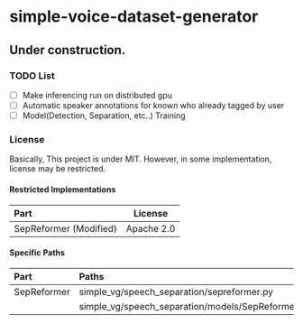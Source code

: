 # simple-voice-dataset-generator

## Under construction.

### TODO List
- [ ] Make inferencing run on distributed gpu
- [ ] Automatic speaker annotations for known who already tagged by user
- [ ] Model(Detection, Separation, etc..) Training 

### License
Basically, This project is under MIT.
However, in some implementation, license may be restricted.

#### Restricted Implementations
| Part                  | License       |
| :-----------          | :-----------: |
| SepReformer (Modified)| Apache 2.0    |

#### Specific Paths
| Part          | Paths                                             |
| :------------ | :---------------------------                      |
| SepReformer   | simple_vg/speech_separation/sepreformer.py        |
|               | simple_vg/speech_separation/models/SepReformer*   |